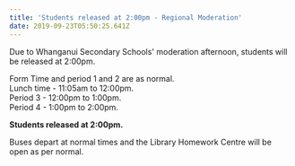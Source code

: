 ```yaml
---
title: 'Students released at 2:00pm - Regional Moderation'
date: 2019-09-23T05:50:25.641Z
---
```

Due to Whanganui Secondary Schools' moderation afternoon, students will be released at 2:00pm.

Form Time and period 1 and 2 are as normal.  
Lunch time - 11:05am to 12:00pm.  
Period 3 - 12:00pm to 1:00pm.  
Period 4 - 1:00pm to 2:00pm.  

**Students released at 2:00pm.** 

Buses depart at normal times and the Library Homework Centre will be open as per normal.
